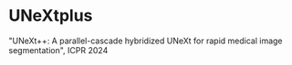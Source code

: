 # UNeXtplus
"UNeXt++: A parallel-cascade hybridized UNeXt for rapid medical image segmentation", ICPR 2024
